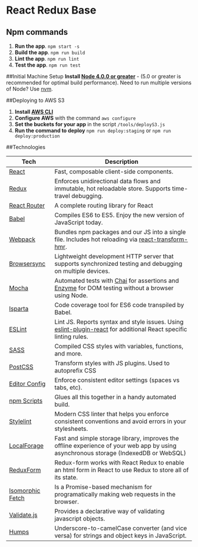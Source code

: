 # React Redux Base

## Npm commands
1. **Run the app**. `npm start -s`
2. **Build the app**. `npm run build`
3. **Lint the app**. `npm run lint`
4. **Test the app**. `npm run test`

##Initial Machine Setup
**Install [Node 4.0.0 or greater](https://nodejs.org)** - (5.0 or greater is recommended for optimal build performance). Need to run multiple versions of Node? Use [nvm](https://github.com/creationix/nvm).

##Deploying to AWS S3
1. **Install [AWS CLI](http://docs.aws.amazon.com/cli/latest/userguide/installing.html)**
2. **Configure AWS** with the command `aws configure`
3. **Set the buckets for your app** in the script `/tools/deployS3.js`
4. **Run the command to deploy** `npm run deploy:staging` or `npm run deploy:production`

##Technologies

| **Tech** | **Description**
|----------|-------
|  [React](https://facebook.github.io/react/)  |   Fast, composable client-side components.|
|  [Redux](http://redux.js.org) |  Enforces unidirectional data flows and immutable, hot reloadable store. Supports time-travel debugging.|
|  [React Router](https://github.com/reactjs/react-router) | A complete routing library for React |
|  [Babel](http://babeljs.io) |  Compiles ES6 to ES5. Enjoy the new version of JavaScript today.|
| [Webpack](http://webpack.github.io) | Bundles npm packages and our JS into a single file. Includes hot reloading via [react-transform-hmr](https://www.npmjs.com/package/react-transform-hmr). |
| [Browsersync](https://www.browsersync.io/) | Lightweight development HTTP server that supports synchronized testing and debugging on multiple devices. |
| [Mocha](http://mochajs.org) | Automated tests with [Chai](http://chaijs.com/) for assertions and [Enzyme](https://github.com/airbnb/enzyme) for DOM testing without a browser using Node. |
| [Isparta](https://github.com/douglasduteil/isparta) | Code coverage tool for ES6 code transpiled by Babel. |
| [ESLint](http://eslint.org/)| Lint JS. Reports syntax and style issues. Using [eslint-plugin-react](https://github.com/yannickcr/eslint-plugin-react) for additional React specific linting rules. |
| [SASS](http://sass-lang.com/) | Compiled CSS styles with variables, functions, and more.
| [PostCSS](https://github.com/postcss/postcss) | Transform styles with JS plugins. Used to autoprefix CSS |
| [Editor Config](http://editorconfig.org) | Enforce consistent editor settings (spaces vs tabs, etc). |
| [npm Scripts](https://docs.npmjs.com/misc/scripts)| Glues all this together in a handy automated build. |
| [Stylelint](https://github.com/stylelint/stylelint) | Modern CSS linter that helps you enforce consistent conventions and avoid errors in your stylesheets. |
| [LocalForage](https://github.com/localForage/localForage) |  Fast and simple storage library, improves the offline experience of your web app by using asynchronous storage (IndexedDB or WebSQL) |
| [ReduxForm](http://redux-form.com/6.4.3/) | Redux-form works with React Redux to enable an html form in React to use Redux to store all of its state. |
| [Isomorphic Fetch](https://github.com/matthew-andrews/isomorphic-fetch) |  Is a Promise-based mechanism for programatically making web requests in the browser. |
| [Validate.js](https://validatejs.org/) | Provides a declarative way of validating javascript objects. |
| [Humps](https://github.com/domchristie/humps) | Underscore-to-camelCase converter (and vice versa) for strings and object keys in JavaScript.|
